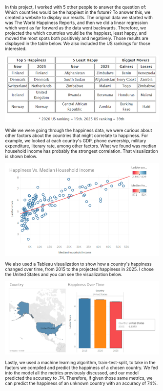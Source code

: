 In this project, I worked with 5 other people to answer the question of: Which countries would be the happiest in the future? To answer this, we created a website to display our results. The original data we started with was The World Happiness Reports, and then we did a linear regression which went as far forward as the data went backwards. Therefore, we projected the which countries would be the happiest, least happy, and moved the most spots both positively and negatively. Those results are displayed in the table below. We also included the US rankings for those interested. 

<img src="Images/findings_table.png" width=600>

While we were going through the happiness data, we were curious about other factors about the countries that might correlate to happiness. For example, we looked at each country's GDP, phone ownership, military expenditure, literary rate, among other factors. What we found was median household income has probably the strongest correlation. That visualization is shown below. 

<img src="Images/happy_vs_median.png" width=600>

We also used a Tableau visualization to show how a country's happiness changed over time, from 2015 to the projected happiness in 2025. I chose the United States and you can see the visualization below.  

<img src="Images/us_happy_over_time.png" width=600>
          
Lastly, we used a machine learning algorithm, train-test-split, to take in the factors we compiled and predict the happiness of a chosen country. We fed into the model all the metrics previously discussed, and our model predicted the accuracy to .74. Therefore, if given those same metrics, we can predict the happiness of an unknown country with an accuracy of 74%.  
